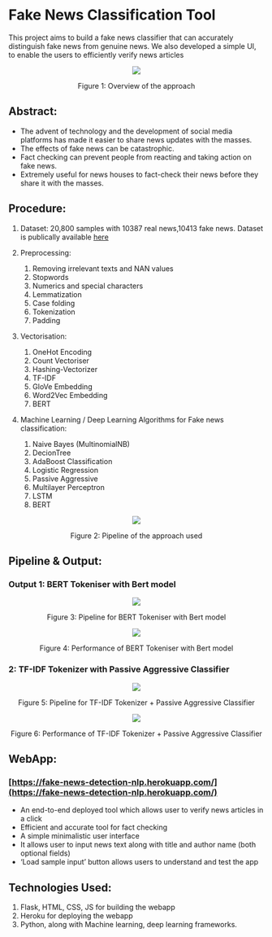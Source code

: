 
# Fake News Classification Tool

This project aims to build a fake news classifier that can accurately distinguish fake news from genuine news. We also developed a simple UI, to enable the users to efficiently verify news articles

<div align="center">
<img src= "https://imgur.com/Jdh1fRr.png" ><p>Figure 1: Overview of the approach</p>
</div>

## Abstract:
   * The advent of technology and the development of social media platforms has made it easier to share news updates with the masses.
   * The effects of fake news can be catastrophic.
   * Fact checking can prevent people from reacting and taking action on fake news.
   * Extremely useful for news houses to fact-check their news before they share it with the masses.

## Procedure:

1. Dataset: 20,800 samples with 10387 real news,10413 fake news. Dataset is publically available [here](https://www.kaggle.com/c/fake-news/data)

3. Preprocessing:
	1. Removing irrelevant texts and NAN values
	2. Stopwords
	3. Numerics and special characters
	4. Lemmatization
	5. Case folding
	6. Tokenization
	7. Padding
	
4. Vectorisation: 
	1. OneHot Encoding
	2. Count Vectoriser
	3. Hashing-Vectorizer
	4. TF-IDF
	5. GloVe Embedding
	6. Word2Vec Embedding
	7. BERT

5. Machine Learning / Deep Learning Algorithms for Fake news classification: 
	1. Naive Bayes (MultinomialNB)
	2. DecionTree
	3. AdaBoost Classification
	4. Logistic Regression
	5. Passive Aggressive
	6. Multilayer Perceptron
	7. LSTM
	8. BERT
<div align="center">
<img src= "https://imgur.com/Qou6VYy.png" ><p>Figure 2: Pipeline of the approach used</p>
</div>

## Pipeline & Output:
### Output 1: BERT Tokeniser with Bert model
<div align="center">
<img src= "https://imgur.com/OnbSNca.png" ><p>Figure 3: Pipeline for BERT Tokeniser with Bert model</p>
</div>

<div align="center">
<img src= "https://imgur.com/QLF41Ah.png" ><p>Figure 4: Performance of BERT Tokeniser with Bert model</p>
</div>

### 2: TF-IDF Tokenizer with Passive Aggressive Classifier
<div align="center"> 
<img src= "https://imgur.com/f6cgGfC.png" ><p>Figure 5: Pipeline for TF-IDF Tokenizer + Passive Aggressive Classifier</p>
</div>

<div align="center"> 
<img src= "https://imgur.com/RdRqvse.png" ><p>Figure 6: Performance of TF-IDF Tokenizer + Passive Aggressive Classifier</p>
</div>



## WebApp:

### [https://fake-news-detection-nlp.herokuapp.com/](https://fake-news-detection-nlp.herokuapp.com/)
- An end-to-end deployed tool which allows user to verify news articles in a click
- Efficient and accurate tool for fact checking
- A simple minimalistic user interface
- It allows user to input news text along with title and author name (both optional fields)
- ‘Load sample input’ button allows users to understand and test the app

## Technologies Used:
1. Flask, HTML, CSS, JS for building the webapp
2. Heroku for deploying the webapp
3. Python, along with Machine learning, deep learning frameworks. 

